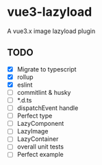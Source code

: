 # vue3-lazyload
A vue3.x image lazyload plugin

## TODO
- [x] Migrate to typescript
- [x] rollup
- [x] eslint
- [ ] commitlint & husky
- [ ] *.d.ts
- [ ] dispatchEvent handle
- [ ] Perfect type
- [ ] LazyComponent
- [ ] LazyImage
- [ ] LazyContainer
- [ ] overall unit tests
- [ ] Perfect example
